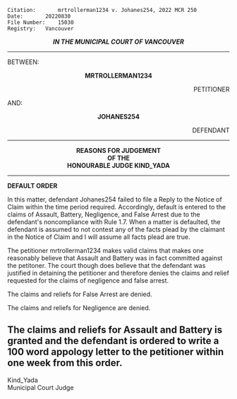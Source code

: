 	Citation:       mrtrollerman1234 v. Johanes254, 2022 MCR 250
	Date:		20220830
	File Number:	15030
	Registry:	Vancouver

<p align="center"><b><i>IN THE MUNICIPAL COURT OF VANCOUVER</b></i>

---

BETWEEN:
<p align="center"><b>		MRTROLLERMAN1234		</b>
<p align="right">		PETITIONER
<p>				AND:
<p align="center"><b>		JOHANES254			</b>
<p align="right">		DEFENDANT	

---

<p align="center">		
		<b>		REASONS FOR JUDGEMENT
<br>				OF THE
<br>				HONOURABLE JUDGE KIND_YADA
</b>
	
---

**DEFAULT ORDER**
	
In this matter, defendant Johanes254 failed to file a Reply to the Notice of Claim within the time period required. Accordingly, default is entered to the claims of Assault, Battery, Negligence, and False Arrest due to the defendant's noncompliance with Rule 1.7. When a matter is defaulted, the defendant is assumed to not contest any of the facts plead by the claimant in the Notice of Claim and I will assume all facts plead are true.
  
The petitioner mrtrollerman1234 makes valid claims that makes one reasonably believe that Assault and Battery was in fact committed against the petitoner. The court though does believe that the defendant was justified in detaining the petitioner and therefore denies the claims and relief requested for the claims of negligence and false arrest.

The claims and reliefs for False Arrest are denied.
	
The claims and reliefs for Negligence are denied.
	
The claims and reliefs for Assault and Battery is granted and the defendant is ordered to write a 100 word appology letter to the petitioner within one week from this order.
---
	
Kind_Yada <br>
Municipal Court Judge
